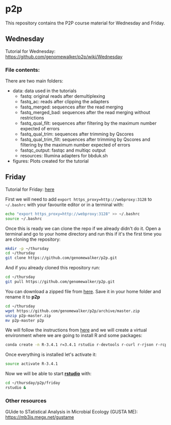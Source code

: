 # p2p

This repository contains the P2P course material for Wednesday and Friday.

## Wednesday

Tutorial for Wednesday: <https://github.com/genomewalker/p2p/wiki/Wednesday>

### File contents:

There are two main folders:

-   data: data used in the tutorials
    -   fastq: original reads after demultiplexing
    -   fastq_ac: reads after clipping the adapters
    -   fastq_merged: sequences after the read merging
    -   fastq_merged_bad: sequences after the read merging without restrictions
    -   fastq_qual_filt: sequences after filtering by the maximum number expected of errors
    -   fastq_qual_trim: sequences after trimming by Qscores
    -   fastq_qual_trim_filt: sequences after trimming by Qscores and filtering by the maximum number expected of errors
    -   fastqc_output: fastqc and multiqc output
    -   resources: Illumina adapters for bbduk.sh
-   figures: Plots created for the tutorial

## Friday

Tutorial for Friday: [here](https://rawgit.com/genomewalker/p2p/master/friday/P2P_r_crash_course.html)

First we will need to add `export https_proxy=http://webproxy:3128` to `~/.bashrc` with your favourite editor or in a terminal with:

```bash
echo "export https_proxy=http://webproxy:3128" >> ~/.bashrc
source ~/.bashrc
```

Once this is ready we can clone the repo if we already didn't do it. Open a terminal and go to your home directory and run this if it's the first time you are cloning the repository:

```bash
mkdir -p ~/thursday
cd ~/thursday
git clone https://github.com/genomewalker/p2p.git
```

And if you already cloned this repository run:

```bash
cd ~/thursday
git pull https://github.com/genomewalker/p2p.git
```

You can download a zipped file from [here](https://github.com/genomewalker/p2p/archive/master.zip). Save it in your home folder and rename it to **p2p**

```bash
cd ~/thursday
wget https://github.com/genomewalker/p2p/archive/master.zip
unzip p2p-master.zip
mv p2p-master p2p
```

We will follow the instructions from [here](https://github.com/genomewalker/p2p/wiki/Wednesday#getting-ready) and we will create a virtual environment where we are going to install R and some packages:

```bash
conda create -n R-3.4.1 r=3.4.1 rstudio r-devtools r-curl r-rjson r-rcpp r-tidyverse r-vegan bioconductor-dada2 bioconductor-phyloseq nycflights13
```

Once everything is installed let's activate it:

```bash
source activate R-3.4.1
```

Now we will be able to start [**rstudio**](https://www.rstudio.com/) with:

```bash
cd ~/thursday/p2p/friday
rstudio &
```

### Other resources

GUide to STatistical Analysis in Microbial Ecology (GUSTA ME): <https://mb3is.megx.net/gustame>
